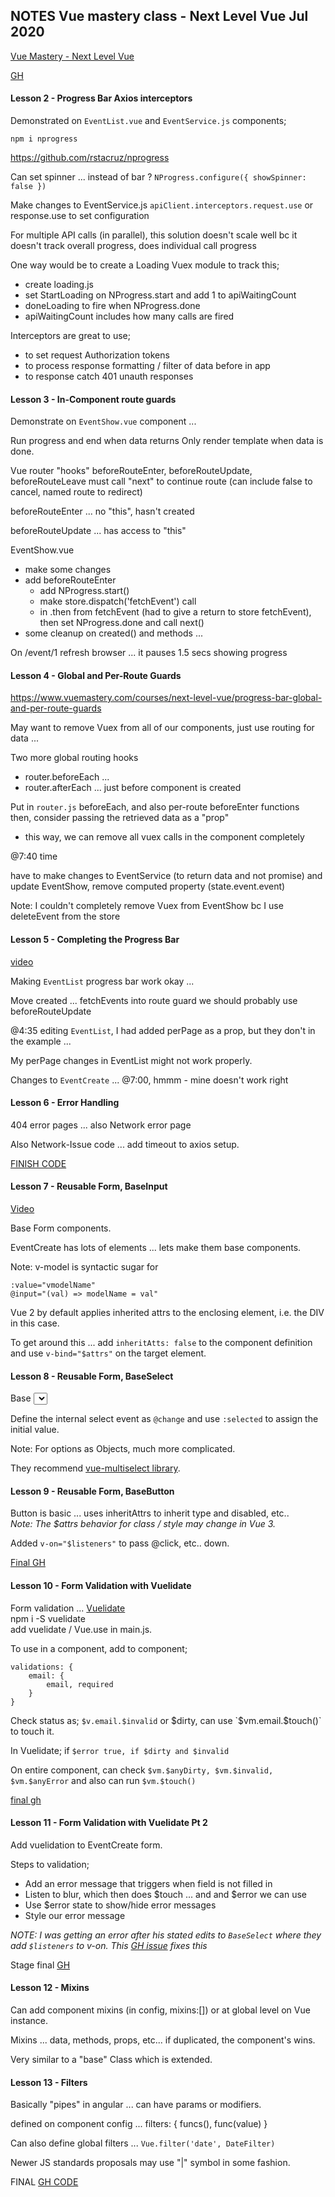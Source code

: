 ## NOTES Vue mastery class - Next Level Vue    Jul 2020

[Vue Mastery - Next Level Vue](https://www.vuemastery.com/courses/next-level-vue/progress-bar-axios-interceptors)

[GH](https://github.com/Code-Pop/real-world-vue/tree/progress-bar-start)

#### Lesson 2 - Progress Bar Axios interceptors

Demonstrated on `EventList.vue` and `EventService.js` components;

`npm i nprogress`

https://github.com/rstacruz/nprogress

Can set spinner ... instead of bar ? 
`NProgress.configure({ showSpinner: false })`

Make changes to EventService.js
`apiClient.interceptors.request.use` or response.use to set configuration

For multiple API calls (in parallel), this solution doesn't scale well
bc it doesn't track overall progress, does individual call progress

One way would be to create a Loading Vuex module to track this;
 * create loading.js
 * set StartLoading on NProgress.start and add 1 to apiWaitingCount
 * doneLoading to fire when NProgress.done
 * apiWaitingCount includes how many calls are fired
 
Interceptors are great to use;
 * to set request Authorization tokens
 * to process response formatting / filter of data before in app
 * to response catch 401 unauth responses
 
 #### Lesson 3 - In-Component route guards
 
 Demonstrate on `EventShow.vue` component ...
 
 Run progress and end when data returns
 Only render template when data is done.
 
 Vue router "hooks"
 beforeRouteEnter, beforeRouteUpdate, beforeRouteLeave
 must call "next" to continue route (can include false to cancel, named route to redirect)
 
 beforeRouteEnter ... no "this", hasn't created
 
 beforeRouteUpdate ... has access to "this"

EventShow.vue
 * make some changes
 * add beforeRouteEnter
    * add NProgress.start()
    * make store.dispatch('fetchEvent') call
    * in .then from fetchEvent (had to give a return to store fetchEvent), then set NProgress.done
    and call next()
 * some cleanup on created() and methods ...
 
 On /event/1 refresh browser ... it pauses 1.5 secs showing progress
 
#### Lesson 4 - Global and Per-Route Guards

https://www.vuemastery.com/courses/next-level-vue/progress-bar-global-and-per-route-guards

May want to remove Vuex from all of our components, just use routing for data ...

Two more global routing hooks
 * router.beforeEach ... 
 * router.afterEach ... just before component is created 

Put in `router.js` beforeEach, and also per-route beforeEnter functions  
then, consider passing the retrieved data as a "prop" 
 * this way, we can remove all vuex calls in the component completely

@7:40 time

have to make changes to EventService (to return data and not promise) and 
update EventShow, remove computed property (state.event.event)

Note:  I couldn't completely remove Vuex from EventShow bc I use deleteEvent from the store

#### Lesson 5 - Completing the Progress Bar

[video](https://www.vuemastery.com/courses/next-level-vue/completing-our-progress-bar)

Making `EventList` progress bar work okay ... 

Move created ... fetchEvents into route guard
we should probably use beforeRouteUpdate

@4:35 editing `EventList`, I had added perPage as a prop, but they 
don't in the example ...

My perPage changes in EventList might not work properly.

Changes to `EventCreate` ... @7:00, hmmm - mine doesn't work right

#### Lesson 6 -  Error Handling

404 error pages ... also Network error page

Also Network-Issue code ... add timeout to axios setup.

[FINISH CODE](https://github.com/Code-Pop/real-world-vue/tree/error-handling-finish)

#### Lesson 7 -  Reusable Form, BaseInput

[Video](https://www.vuemastery.com/courses/next-level-vue/reusable-form-components-baseinput)

Base Form components.

EventCreate has lots of elements ... lets make them base components.

Note:  v-model is syntactic sugar for
```vue
:value="vmodelName"
@input="(val) => modelName = val"
```

Vue 2 by default applies inherited attrs to the enclosing element, i.e. the DIV in this case.

To get around this ... add `inheritAtts: false` to the component definition and use `v-bind="$attrs"` on the target element.

#### Lesson 8 -  Reusable Form, BaseSelect

Base <select> component.

Define the internal select event as `@change` and use `:selected` to assign the initial value.

Note:  For options as Objects, much more complicated.  

They recommend [vue-multiselect library](https://vue-multiselect.js.org/).

#### Lesson 9 -  Reusable Form, BaseButton

Button is basic ... uses inheritAttrs to inherit type and disabled, etc..  
_Note: The $attrs behavior for class / style may change in Vue 3._

Added `v-on="$listeners"` to pass @click, etc.. down.

[Final GH](https://github.com/Code-Pop/real-world-vue/releases/tag/baseButton-finish)

#### Lesson 10 - Form Validation with Vuelidate

Form validation ... [Vuelidate](https://vuelidate.js.org/)  
npm i -S vuelidate  
add vuelidate / Vue.use in main.js.  

To use in a component, add to component;  
```
validations: {
    email: {
        email, required
    }
}
```

Check status as;  `$v.email.$invalid` or $dirty, can use `$vm.email.$touch()` to 
touch it.  

In Vuelidate;  if `$error true, if $dirty and $invalid`  

On entire component, can check `$vm.$anyDirty, $vm.$invalid, $vm.$anyError` and also
can run `$vm.$touch()`

[final gh](https://github.com/Code-Pop/real-world-vue/tree/form_validation1_finish)

#### Lesson 11 - Form Validation with Vuelidate Pt 2

Add vuelidation to EventCreate form. 

Steps to validation;
 * Add an error message that triggers when field is not filled in
 * Listen to blur, which then does $touch ... and and $error we can use
 * Use $error state to show/hide error messages
 * Style our error message 

_NOTE: I was getting an error after his stated edits to `BaseSelect` where they add `$listeners` to 
v-on.  This [GH issue](https://github.com/Code-Pop/real-world-vue/issues/18) fixes this_

Stage final [GH](https://github.com/Code-Pop/real-world-vue/tree/vuelidateP2-finish)

#### Lesson 12 - Mixins

Can add component mixins (in config, mixins:[]) or at 
global level on Vue instance.

Mixins ... data, methods, props, etc... if duplicated, the 
component's wins.

Very similar to a "base" Class which is extended.

#### Lesson 13 - Filters

Basically "pipes" in angular ... can have params or modifiers.

defined on component config ... filters: { funcs(), func(value)  }

Can also define global filters ...
```Vue.filter('date', DateFilter)```

Newer JS standards proposals may use "|" symbol in some fashion.


FINAL [GH CODE](https://github.com/Code-Pop/real-world-vue/tree/filters_FINISH)

 




 
    




